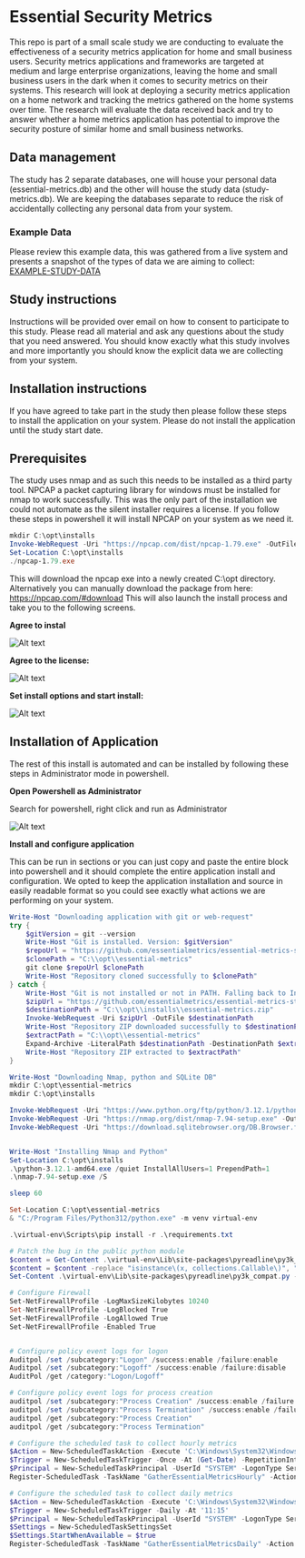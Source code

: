 ﻿# Essential Security Metrics

This repo is part of a small scale study we are conducting to evaluate the effectiveness of a security metrics application for home and small business users. Security metrics applications and frameworks are targeted at medium and large enterprise organizations, leaving the home and small business users in the dark when it comes to security metrics on their systems. This research will look at deploying a security metrics application on a home network and tracking the metrics gathered on the home systems over time. The research will evaluate the data received back and try to answer whether a home metrics application has potential to improve the security posture of similar home and small business networks. 

## Data management

The study has 2 separate databases, one will house your personal data (essential-metrics.db) and the other will house the study data (study-metrics.db). We are keeping the databases separate to reduce the risk of accidentally collecting any personal data from your system.
### Example Data
Please review this example data, this was gathered from a live system and presents a snapshot of the types of data we are aiming to collect: [EXAMPLE-STUDY-DATA](EXAMPLE-STUDY-DATA.md)

## Study instructions
Instructions will be provided over email on how to consent to participate to this study. Please read all material and ask any questions about the study that you need answered. You should know exactly what this study involves and more importantly you should know the explicit data we are collecting from your system.

## Installation instructions

If you have agreed to take part in the study then please follow these steps to install the application on your system. Please do not install the application until the study start date.

## Prerequisites

The study uses nmap and as such this needs to be installed as a third party tool.
NPCAP a packet capturing library for windows must be installed for nmap to work successfully.
This was the only part of the installation we could not automate as the silent installer requires a license.
If you follow these steps in powershell it will install NPCAP on your system as we need it.

```powershell
mkdir C:\opt\installs
Invoke-WebRequest -Uri "https://npcap.com/dist/npcap-1.79.exe" -OutFile "C:\\opt\\installs\\npcap-1.79.exe"
Set-Location C:\opt\installs
./npcap-1.79.exe
```
This will download the npcap exe into a newly created C:\opt directory.
Alternatively you can manually download the package from here: https://npcap.com/#download
This will also launch the install process and take you to the following screens.

**Agree to instal**

![Alt text](assets/image.png)

**Agree to the license:**

![Alt text](assets/image-1.png)

**Set install options and start install:**

![Alt text](assets/image-2.png)

## Installation of Application

The rest of this install is automated and can be installed by following these steps in Administrator mode in powershell.

**Open Powershell as Administrator**

Search for powershell, right click and run as Administrator

![Alt text](assets/image-3.png)

**Install and configure application**

This can be run in sections or you can just copy and paste the entire block into powershell and it should complete the entire application install and configuration. We opted to keep the application installation and source in easily readable format so you could see exactly what actions we are performing on your system.

```powershell
Write-Host "Downloading application with git or web-request"
try {
    $gitVersion = git --version
    Write-Host "Git is installed. Version: $gitVersion"
    $repoUrl = "https://github.com/essentialmetrics/essential-metrics-study.git"
    $clonePath = "C:\\opt\\essential-metrics"
    git clone $repoUrl $clonePath
    Write-Host "Repository cloned successfully to $clonePath"
} catch {
    Write-Host "Git is not installed or not in PATH. Falling back to Invoke-WebRequest."
    $zipUrl = "https://github.com/essentialmetrics/essential-metrics-study/zipball/master/"
    $destinationPath = "C:\\opt\\installs\\essential-metrics.zip"
    Invoke-WebRequest -Uri $zipUrl -OutFile $destinationPath
    Write-Host "Repository ZIP downloaded successfully to $destinationPath"
    $extractPath = "C:\\opt\\essential-metrics"
    Expand-Archive -LiteralPath $destinationPath -DestinationPath $extractPath
    Write-Host "Repository ZIP extracted to $extractPath"
}

Write-Host "Downloading Nmap, python and SQLite DB"
mkdir C:\opt\essential-metrics
mkdir C:\opt\installs

Invoke-WebRequest -Uri "https://www.python.org/ftp/python/3.12.1/python-3.12.1-amd64.exe" -OutFile "C:\\opt\\installs\\python-3.12.1-amd64.exe"
Invoke-WebRequest -Uri "https://nmap.org/dist/nmap-7.94-setup.exe" -OutFile "C:\\opt\\installs\\nmap-7.94-setup.exe"
Invoke-WebRequest -Uri "https://download.sqlitebrowser.org/DB.Browser.for.SQLite-3.12.2-win64.msi" -OutFile "C:\\opt\\installs\\DB.Browser.for.SQLite-3.12.2-win64.msi"


Write-Host "Installing Nmap and Python"
Set-Location C:\opt\installs
.\python-3.12.1-amd64.exe /quiet InstallAllUsers=1 PrependPath=1
.\nmap-7.94-setup.exe /S

sleep 60

Set-Location C:\opt\essential-metrics
& "C:/Program Files/Python312/python.exe" -m venv virtual-env

.\virtual-env\Scripts\pip install -r .\requirements.txt

# Patch the bug in the public python module
$content = Get-Content .\virtual-env\Lib\site-packages\pyreadline\py3k_compat.py
$content = $content -replace "isinstance\(x, collections.Callable\)", "isinstance(x, collections.abc.Callable)"
Set-Content .\virtual-env\Lib\site-packages\pyreadline\py3k_compat.py -Value $content

# Configure Firewall
Set-NetFirewallProfile -LogMaxSizeKilobytes 10240
Set-NetFirewallProfile -LogBlocked True
Set-NetFirewallProfile -LogAllowed True
Set-NetFirewallProfile -Enabled True


# Configure policy event logs for logon
Auditpol /set /subcategory:"Logon" /success:enable /failure:enable
Auditpol /set /subcategory:"Logoff" /success:enable /failure:disable
AuditPol /get /category:"Logon/Logoff"

# Configure policy event logs for process creation
auditpol /set /subcategory:"Process Creation" /success:enable /failure:disable
auditpol /set /subcategory:"Process Termination" /success:enable /failure:disable
auditpol /get /subcategory:"Process Creation"
auditpol /get /subcategory:"Process Termination"

# Configure the scheduled task to collect hourly metrics
$Action = New-ScheduledTaskAction -Execute 'C:\Windows\System32\WindowsPowerShell\v1.0\powershell.exe' -Argument '-File "C:\opt\essential-metrics\gather_metrics_hourly.ps1"'
$Trigger = New-ScheduledTaskTrigger -Once -At (Get-Date) -RepetitionInterval (New-TimeSpan -Hours 1) -RepetitionDuration (New-TimeSpan -Days 10000)
$Principal = New-ScheduledTaskPrincipal -UserId "SYSTEM" -LogonType ServiceAccount
Register-ScheduledTask -TaskName "GatherEssentialMetricsHourly" -Action $Action -Trigger $Trigger -Principal $Principal

# Configure the scheduled task to collect daily metrics
$Action = New-ScheduledTaskAction -Execute 'C:\Windows\System32\WindowsPowerShell\v1.0\powershell.exe' -Argument '-File "C:\opt\essential-metrics\gather_metrics_daily.ps1"'
$Trigger = New-ScheduledTaskTrigger -Daily -At '11:15'
$Principal = New-ScheduledTaskPrincipal -UserId "SYSTEM" -LogonType ServiceAccount
$Settings = New-ScheduledTaskSettingsSet
$Settings.StartWhenAvailable = $true
Register-ScheduledTask -TaskName "GatherEssentialMetricsDaily" -Action $Action -Trigger $Trigger -Principal $Principal -Settings $Settings
```

